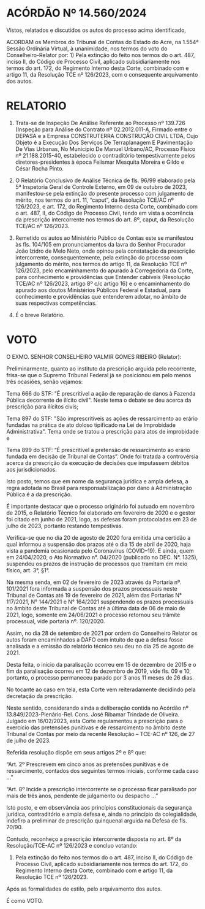 # ACÓRDÃO Nº 14.560/2024

Vistos, relatados e discutidos os autos do processo acima identificado,

ACORDAM os Membros do Tribunal de Contas do Estado do Acre, na 1.554ª Sessão Ordinária Virtual, à unanimidade, nos termos do voto do Conselheiro-Relator por: 1) Pela extinção do feito nos termos do o art. 487, inciso II, do Código de Processo Civil, aplicado subsidiariamente nos termos do art. 172, do Regimento Interno desta Corte, combinado com e artigo 11, da Resolução TCE nº 126/2023, com o consequente arquivamento dos autos.

# RELATORIO

1. Trata-se de Inspeção De Análise Referente ao Processo nº 139.726 (Inspeção para Análise do Contrato nº 02.2012.011-A, Firmado entre o DEPASA e a Empresa CONSTRUTERRA CONSTRUÇÃO CIVIL LTDA, Cujo Objeto é a Execução Dos Serviços De Terraplanagem E Pavimentação De Vias Urbanas, No Município De Manuel Urbano/AC, Processo Físico nº 21.188.2015-40, estabelecido o contraditório tempestivamente pelos diretores-presidentes à época Felismar Mesquita Moreira e Gildo e César Rocha Pinto.

2. O Relatório Conclusivo de Análise Técnica de fls. 96/99 elaborado pela 5ª Inspetoria Geral de Controle Externo, em 09 de outubro de 2023, manifestou-se pela extinção do presente processo com julgamento de mérito, nos termos do art. 11, “caput”, da Resolução TCE/AC nº 126/2023, e art. 172, do Regimento Interno desta Corte, combinado com o art. 487, II, do Código de Processo Civil, tendo em vista a ocorrência da prescrição intercorrente nos termos do art. 8º, caput, da Resolução TCE/AC nº 126/2023.

3. Remetido os autos ao Ministério Público de Contas este se manifestou às fls. 104/105 em pronunciamentos da lavra do Senhor Procurador João Izidro de Melo Neto, onde opinou pela constatação da prescrição intercorrente, consequentemente, pela extinção do processo com julgamento do mérito, nos termos do artigo 11, da Resolução TCE nº 126/2023, pelo encaminhamento do apurado à Corregedoria da Corte, para conhecimento e providências que Entender cabíveis (Resolução TCE/AC nº 126/2023, artigo 8º c/c artigo 16) e o encaminhamento do apurado aos doutos Ministérios Públicos Federal e Estadual, para conhecimento e providências que entenderem adotar, no âmbito de suas respectivas competências.

4. É o breve Relatório.

# VOTO

O EXMO. SENHOR CONSELHEIRO VALMIR GOMES RIBEIRO (Relator):

Preliminarmente, quanto ao instituto da prescrição arguida pelo recorrente, frisa-se que o Supremo Tribunal Federal já se posicionou em pelo menos três ocasiões, senão vejamos:

Tema 666 do STF: "É prescritível a ação de reparação de danos à Fazenda Pública decorrente de ilícito civil". Neste tema o debate se deu acerca da prescrição para ilícitos civis;

Tema 897 do STF: "São imprescritíveis as ações de ressarcimento ao erário fundadas na prática de ato doloso tipificado na Lei de Improbidade Administrativa". Tema onde se tratou a prescrição para atos de improbidade e

Tema 899 do STF: “É prescritível a pretensão de ressarcimento ao erário fundada em decisão de Tribunal de Contas”. Onde foi tratada a controvérsia acerca da prescrição da execução de decisões que imputassem débitos aos jurisdicionados.

Isto posto, temos que em nome da segurança jurídica e ampla defesa, a regra adotada no Brasil para responsabilização por dano à Administração Pública é a da prescrição.

É importante destacar que o processo originário foi autuado em novembro de 2015, o Relatório Técnico foi elaborado em fevereiro de 2020 e o gestor foi citado em junho de 2021, logo, as defesas foram protocoladas em 23 de julho de 2023, portanto restando tempestivas.

Verifica-se que no dia 20 de agosto de 2020 fora emitida uma certidão a qual informou a suspensão dos prazos até o dia 15 de abril de 2020, haja vista a pandemia ocasionada pelo Coronavírus (COVID–19). E ainda, quem em 24/04/2020, o Ato Normativo n°. 04/2020 (publicado no DEC. N°. 1325), suspendeu os prazos de instrução de processos que tramitam em meio físico, art. 3°, §1°.

Na mesma senda, em 02 de fevereiro de 2023 através da Portaria nº. 101/2021 fora informada a suspensão dos prazos processuais neste Tribunal de Contas até 19 de fevereiro de 2021, além das Portarias N° 117/2021, N° 144/2021 e N° 164/2021 suspendendo os prazos processuais no âmbito deste Tribunal de Contas até a última data de 06 de maio de 2021, logo, somente em 24/06/2021 o processo retornou seu trâmite processual, vide portaria nº. 120/2020.

Assim, no dia 28 de setembro de 2021 por ordem do Conselheiro Relator os autos foram encaminhados a DAFO com intuito de que a defesa fosse analisada e a emissão do relatório técnico seu deu no dia 25 de agosto de 2021.

Desta feita, o início da paralisação ocorreu em 15 de dezembro de 2015 e o fim da paralisação ocorreu em 12 de dezembro de 2019, vide fls. 09 e 10, portanto, o processo permaneceu parado por 3 anos 11 meses de 26 dias.

No tocante ao caso em tela, esta Corte vem reiteradamente decidindo pela decretação da prescrição.

Neste sentido, considerando ainda a deliberação contida no Acórdão nº 13.849/2023-Plenário-Rel. Cons. José Ribamar Trindade de Oliveira. Julgado em 16/02/2023, esta Corte regulamentou a prescrição para o exercício das pretensões punitivas e de ressarcimento no âmbito deste Tribunal de Contas por meio da recente Resolução – TCE-AC nº 126, de 27 de julho de 2023.

Referida resolução dispõe em seus artigos 2º e 8º que:

“Art. 2º Prescrevem em cinco anos as pretensões punitivas e de ressarcimento, contados dos seguintes termos iniciais, conforme cada caso ...”

“Art. 8º Incide a prescrição intercorrente se o processo ficar paralisado por mais de três anos, pendente de julgamento ou despacho ...”

Isto posto, e em observância aos princípios constitucionais da segurança jurídica, contraditório e ampla defesa e, ainda no princípio da colegialidade, indefiro a preliminar de prescrição quinquenal arguida na Defesa de fls. 70/90.

Contudo, reconheço a prescrição intercorrente disposta no art. 8º da Resolução/TCE-AC nº 126/2023 e concluo votando:

1. Pela extinção do feito nos termos do o art. 487, inciso II, do Código de Processo Civil, aplicado subsidiariamente nos termos do art. 172, do Regimento Interno desta Corte, combinado com e artigo 11, da Resolução TCE nº 126/2023.

Após as formalidades de estilo, pelo arquivamento dos autos.

É como VOTO.
